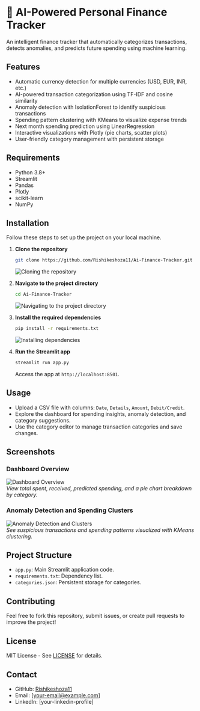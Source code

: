 # 💸 AI-Powered Personal Finance Tracker

An intelligent finance tracker that automatically categorizes transactions, detects anomalies, and predicts future spending using machine learning.

## Features
- Automatic currency detection for multiple currencies (USD, EUR, INR, etc.)
- AI-powered transaction categorization using TF-IDF and cosine similarity
- Anomaly detection with IsolationForest to identify suspicious transactions
- Spending pattern clustering with KMeans to visualize expense trends
- Next month spending prediction using LinearRegression
- Interactive visualizations with Plotly (pie charts, scatter plots)
- User-friendly category management with persistent storage

## Requirements
- Python 3.8+
- Streamlit
- Pandas
- Plotly
- scikit-learn
- NumPy

## Installation

Follow these steps to set up the project on your local machine.

1. **Clone the repository**  
   ```bash
   git clone https://github.com/Rishikeshoza11/Ai-Finance-Tracker.git
   ```
   ![Cloning the repository](insert-clone-image-url-here)

2. **Navigate to the project directory**  
   ```bash
   cd Ai-Finance-Tracker
   ```
   ![Navigating to the project directory](insert-cd-image-url-here)

3. **Install the required dependencies**  
   ```bash
   pip install -r requirements.txt
   ```
   ![Installing dependencies](insert-pip-install-image-url-here)

4. **Run the Streamlit app**  
   ```bash
   streamlit run app.py
   ```
   Access the app at `http://localhost:8501`.

## Usage
- Upload a CSV file with columns: `Date`, `Details`, `Amount`, `Debit/Credit`.
- Explore the dashboard for spending insights, anomaly detection, and category suggestions.
- Use the category editor to manage transaction categories and save changes.

## Screenshots

### Dashboard Overview
![Dashboard Overview](insert-dashboard-image-url-here)  
*View total spent, received, predicted spending, and a pie chart breakdown by category.*

### Anomaly Detection and Spending Clusters
![Anomaly Detection and Clusters](insert-anomalies-clusters-image-url-here)  
*See suspicious transactions and spending patterns visualized with KMeans clustering.*

## Project Structure
- `app.py`: Main Streamlit application code.
- `requirements.txt`: Dependency list.
- `categories.json`: Persistent storage for categories.

## Contributing
Feel free to fork this repository, submit issues, or create pull requests to improve the project!

## License
MIT License - See [LICENSE](LICENSE) for details.

## Contact
- GitHub: [Rishikeshoza11](https://github.com/Rishikeshoza11)
- Email: [your-email@example.com]
- LinkedIn: [your-linkedin-profile]